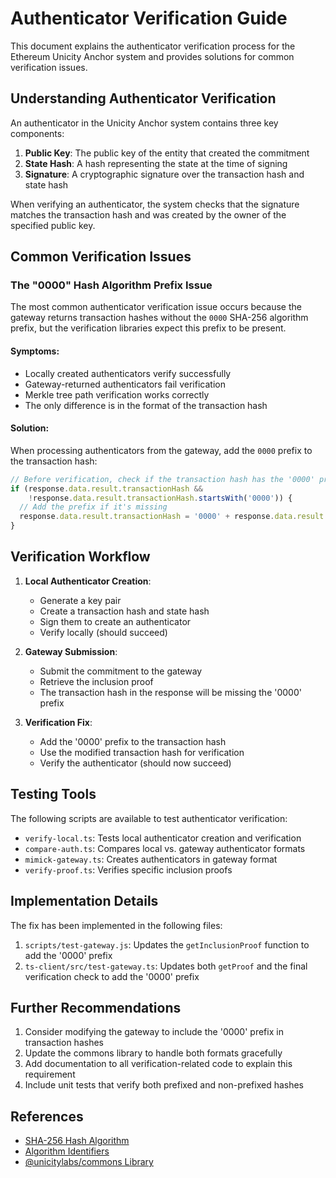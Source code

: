 # Authenticator Verification Guide

This document explains the authenticator verification process for the Ethereum Unicity Anchor system and provides solutions for common verification issues.

## Understanding Authenticator Verification

An authenticator in the Unicity Anchor system contains three key components:
1. **Public Key**: The public key of the entity that created the commitment
2. **State Hash**: A hash representing the state at the time of signing
3. **Signature**: A cryptographic signature over the transaction hash and state hash

When verifying an authenticator, the system checks that the signature matches the transaction hash and was created by the owner of the specified public key.

## Common Verification Issues

### The "0000" Hash Algorithm Prefix Issue

The most common authenticator verification issue occurs because the gateway returns transaction hashes without the `0000` SHA-256 algorithm prefix, but the verification libraries expect this prefix to be present.

#### Symptoms:
- Locally created authenticators verify successfully
- Gateway-returned authenticators fail verification
- Merkle tree path verification works correctly
- The only difference is in the format of the transaction hash

#### Solution:

When processing authenticators from the gateway, add the `0000` prefix to the transaction hash:

```typescript
// Before verification, check if the transaction hash has the '0000' prefix
if (response.data.result.transactionHash && 
    !response.data.result.transactionHash.startsWith('0000')) {
  // Add the prefix if it's missing
  response.data.result.transactionHash = '0000' + response.data.result.transactionHash;
}
```

## Verification Workflow

1. **Local Authenticator Creation**:
   - Generate a key pair
   - Create a transaction hash and state hash
   - Sign them to create an authenticator
   - Verify locally (should succeed)

2. **Gateway Submission**:
   - Submit the commitment to the gateway
   - Retrieve the inclusion proof
   - The transaction hash in the response will be missing the '0000' prefix

3. **Verification Fix**:
   - Add the '0000' prefix to the transaction hash
   - Use the modified transaction hash for verification
   - Verify the authenticator (should now succeed)

## Testing Tools

The following scripts are available to test authenticator verification:

- `verify-local.ts`: Tests local authenticator creation and verification
- `compare-auth.ts`: Compares local vs. gateway authenticator formats
- `mimick-gateway.ts`: Creates authenticators in gateway format
- `verify-proof.ts`: Verifies specific inclusion proofs

## Implementation Details

The fix has been implemented in the following files:

1. `scripts/test-gateway.js`: Updates the `getInclusionProof` function to add the '0000' prefix
2. `ts-client/src/test-gateway.ts`: Updates both `getProof` and the final verification check to add the '0000' prefix

## Further Recommendations

1. Consider modifying the gateway to include the '0000' prefix in transaction hashes
2. Update the commons library to handle both formats gracefully
3. Add documentation to all verification-related code to explain this requirement
4. Include unit tests that verify both prefixed and non-prefixed hashes

## References

- [SHA-256 Hash Algorithm](https://en.wikipedia.org/wiki/SHA-2)
- [Algorithm Identifiers](https://tools.ietf.org/html/rfc5758)
- [@unicitylabs/commons Library](https://github.com/unicitylabs/commons)